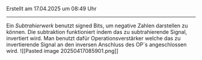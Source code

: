 Erstellt am 17.04.2025 um 08:49 Uhr

---
Ein _Subtrahierwerk_ benutzt signed Bits, um negative Zahlen darstellen zu können. Die subtraktion funktioniert indem das zu subtrahierende Signal, invertiert wird. Man benutzt dafür Operationsverstärker welche das zu invertierende Signal an den inversen Anschluss des OP´s angeschlossen wird.
![[Pasted image 20250417085901.png]]